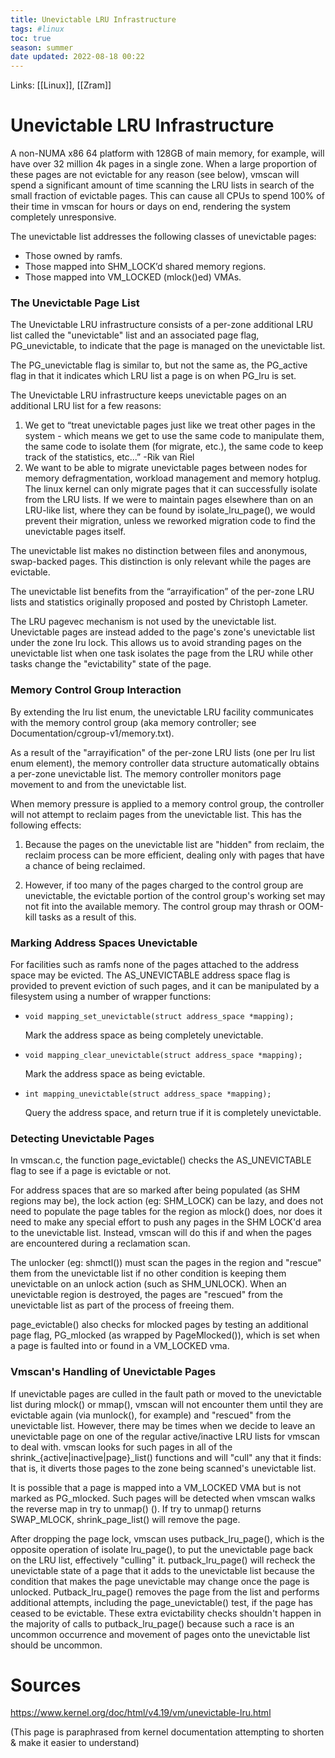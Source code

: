 ```yaml
---
title: Unevictable LRU Infrastructure
tags: #linux
toc: true
season: summer
date updated: 2022-08-18 00:22
---
```


Links: [[Linux]], [[Zram]]

# Unevictable LRU Infrastructure

A non-NUMA x86 64 platform with 128GB of main memory, for example, will have over 32 million 4k pages in a single zone. When a large proportion of these pages are not evictable for any reason (see below), vmscan will spend a significant amount of time scanning the LRU lists in search of the small fraction of evictable pages. This can cause all CPUs to spend 100% of their time in vmscan for hours or days on end, rendering the system completely unresponsive.

The unevictable list addresses the following classes of unevictable pages:

- Those owned by ramfs.
- Those mapped into SHM_LOCK’d shared memory regions.
- Those mapped into VM_LOCKED (mlock()ed) VMAs.

### The Unevictable Page List

The Unevictable LRU infrastructure consists of a per-zone additional LRU list called the "unevictable" list and an associated page flag, PG_unevictable, to indicate that the page is managed on the unevictable list.

The PG_unevictable flag is similar to, but not the same as, the PG_active flag in that it indicates which LRU list a page is on when PG_lru is set.

The Unevictable LRU infrastructure keeps unevictable pages on an additional LRU list for a few reasons:

1. We get to “treat unevictable pages just like we treat other pages in the system - which means we get to use the same code to manipulate them, the same code to isolate them (for migrate, etc.), the same code to keep track of the statistics, etc...” -Rik van Riel
2. We want to be able to migrate unevictable pages between nodes for memory defragmentation, workload management and memory hotplug. The linux kernel can only migrate pages that it can successfully isolate from the LRU lists. If we were to maintain pages elsewhere than on an LRU-like list, where they can be found by isolate_lru_page(), we would prevent their migration, unless we reworked migration code to find the unevictable pages itself.

The unevictable list makes no distinction between files and anonymous, swap-backed pages. This distinction is only relevant while the pages are evictable.

The unevictable list benefits from the “arrayification” of the per-zone LRU lists and statistics originally proposed and posted by Christoph Lameter.

The LRU pagevec mechanism is not used by the unevictable list. Unevictable pages are instead added to the page's zone's unevictable list under the zone lru lock. This allows us to avoid stranding pages on the unevictable list when one task isolates the page from the LRU while other tasks change the "evictability" state of the page.

### Memory Control Group Interaction

By extending the lru list enum, the unevictable LRU facility communicates with the memory control group (aka memory controller; see Documentation/cgroup-v1/memory.txt).

As a result of the "arrayification" of the per-zone LRU lists (one per lru list enum element), the memory controller data structure automatically obtains a per-zone unevictable list. The memory controller monitors page movement to and from the unevictable list.

When memory pressure is applied to a memory control group, the controller will not attempt to reclaim pages from the unevictable list. This has the following effects:

1. Because the pages on the unevictable list are "hidden" from reclaim, the reclaim process can be more efficient, dealing only with pages that have a chance of being reclaimed.

2. However, if too many of the pages charged to the control group are unevictable, the evictable portion of the control group's working set may not fit into the available memory. The control group may thrash or OOM-kill tasks as a result of this.

### Marking Address Spaces Unevictable

For facilities such as ramfs none of the pages attached to the address space may be evicted. The AS_UNEVICTABLE address space flag is provided to prevent eviction of such pages, and it can be manipulated by a filesystem using a number of wrapper functions:

- `void mapping_set_unevictable(struct address_space *mapping);`

  Mark the address space as being completely unevictable.

- `void mapping_clear_unevictable(struct address_space *mapping);`

  Mark the address space as being evictable.

- `int mapping_unevictable(struct address_space *mapping);`

  Query the address space, and return true if it is completely unevictable.

### Detecting Unevictable Pages

In vmscan.c, the function page_evictable() checks the AS_UNEVICTABLE flag to see if a page is evictable or not.

For address spaces that are so marked after being populated (as SHM regions may be), the lock action (eg: SHM_LOCK) can be lazy, and does not need to populate the page tables for the region as mlock() does, nor does it need to make any special effort to push any pages in the SHM LOCK'd area to the unevictable list. Instead, vmscan will do this if and when the pages are encountered during a reclamation scan.

The unlocker (eg: shmctl()) must scan the pages in the region and "rescue" them from the unevictable list if no other condition is keeping them unevictable on an unlock action (such as SHM_UNLOCK). When an unevictable region is destroyed, the pages are "rescued" from the unevictable list as part of the process of freeing them.

page_evictable() also checks for mlocked pages by testing an additional page flag, PG_mlocked (as wrapped by PageMlocked()), which is set when a page is faulted into or found in a VM_LOCKED vma.

### Vmscan's Handling of Unevictable Pages

If unevictable pages are culled in the fault path or moved to the unevictable list during mlock() or mmap(), vmscan will not encounter them until they are evictable again (via munlock(), for example) and "rescued" from the unevictable list. However, there may be times when we decide to leave an unevictable page on one of the regular active/inactive LRU lists for vmscan to deal with. vmscan looks for such pages in all of the shrink_{active|inactive|page}_list() functions and will "cull" any that it finds: that is, it diverts those pages to the zone being scanned's unevictable list.

It is possible that a page is mapped into a VM_LOCKED VMA but is not marked as PG_mlocked. Such pages will be detected when vmscan walks the reverse map in try to unmap() (). If try to unmap() returns SWAP_MLOCK, shrink_page_list() will remove the page.

After dropping the page lock, vmscan uses putback_lru_page(), which is the opposite operation of isolate lru_page(), to put the unevictable page back on the LRU list, effectively "culling" it. putback_lru_page() will recheck the unevictable state of a page that it adds to the unevictable list because the condition that makes the page unevictable may change once the page is unlocked. Putback_lru_page() removes the page from the list and performs additional attempts, including the page_unevictable() test, if the page has ceased to be evictable. These extra evictability checks shouldn't happen in the majority of calls to putback_lru_page() because such a race is an uncommon occurrence and movement of pages onto the unevictable list should be uncommon.

# Sources

<https://www.kernel.org/doc/html/v4.19/vm/unevictable-lru.html>

(This page is paraphrased from kernel documentation attempting to shorten & make it easier to understand)
